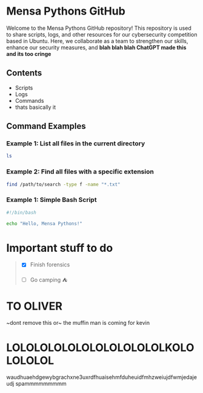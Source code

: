 # Mensa Pythons GitHub

Welcome to the Mensa Pythons GitHub repository! This repository is used to share scripts, logs, and other resources for our cybersecurity competition based in Ubuntu. Here, we collaborate as a team to strengthen our skills, enhance our security measures, and **blah blah blah ChatGPT made this and its too cringe**

## Contents

- Scripts
- Logs
- Commands
- thats basically it

## Command Examples

### Example 1: List all files in the current directory

```bash
ls
``` 
 
### Example 2: Find all files with a specific extension
```bash
find /path/to/search -type f -name "*.txt"
```

### Example 1: Simple Bash Script
```bash
#!/bin/bash

echo "Hello, Mensa Pythons!"
```

# Important stuff to do
> - [x] Finish forensics
> 
> - [ ] Go camping ⛺
>

# TO OLIVER
~dont remove this or~ the muffin man is coming for kevin

# LOLOLOLOLOLOLOLOLOLOLOLKOLOLOLOLOL
waudhuaehdgewybgrachxne3uxrdfhuaisehmfduheuidfmhzweiujdfwmjedajeudj
spammmmmmmmm
